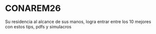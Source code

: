# CONAREM26
Su residencia al alcance de sus manos, logra entrar entre los 10 mejores con estos tips, pdfs y simulacros
